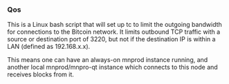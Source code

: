 ### Qos ###

This is a Linux bash script that will set up tc to limit the outgoing bandwidth for connections to the Bitcoin network. It limits outbound TCP traffic with a source or destination port of 3220, but not if the destination IP is within a LAN (defined as 192.168.x.x).

This means one can have an always-on mnprod instance running, and another local mnprod/mnpro-qt instance which connects to this node and receives blocks from it.
